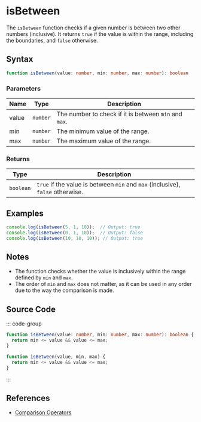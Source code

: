# isBetween

The `isBetween` function checks if a given number is between two other numbers (inclusive). It returns `true` if the value is within the range, including the boundaries, and `false` otherwise.

## Syntax

```typescript
function isBetween(value: number, min: number, max: number): boolean
```

### Parameters

| Name  | Type     | Description                                     |
|-------|----------|-------------------------------------------------|
| value | `number` | The number to check if it is between `min` and `max`. |
| min   | `number` | The minimum value of the range.                 |
| max   | `number` | The maximum value of the range.                 |

### Returns

| Type    | Description                                      |
|---------|--------------------------------------------------|
| `boolean` | `true` if the value is between `min` and `max` (inclusive), `false` otherwise. |

## Examples

```typescript
console.log(isBetween(5, 1, 10));  // Output: true
console.log(isBetween(0, 1, 10));  // Output: false
console.log(isBetween(10, 10, 10)); // Output: true
```

## Notes

- The function checks whether the value is inclusively within the range defined by `min` and `max`.
- The order of `min` and `max` does not matter, as it can be used in any order due to the way the comparison is made.

## Source Code

::: code-group
```typescript
function isBetween(value: number, min: number, max: number): boolean {
  return min <= value && value <= max;
}
```

```javascript
function isBetween(value, min, max) {
  return min <= value && value <= max;
}
```
::: 

## References

- [Comparison Operators](https://developer.mozilla.org/en-US/docs/Web/JavaScript/Reference/Operators/Comparison)